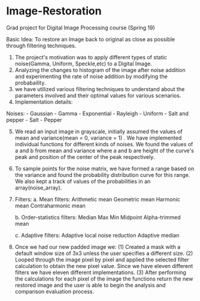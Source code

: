 # Image-Restoration
Grad project for Digital Image Processing course (Spring 19)

Basic Idea: To restore an Image back to original as close as possible through filtering techniques.

1. The project's motivation was to apply different types of static noise(Gamma, Uniform, Speckle,etc) to a Digital Image.
2. Analyzing the changes to histogram of the image after noise addition and experimenting the rate of noise addition by modifying the        probabaility.
3. we have utilized various filtering techniques to understand about the parameters involved and their optimal values for various            scenarios.
4. Implementation details:

Noises:
	- Gaussian
	- Gamma
	- Exponential
	- Rayleigh
	- Uniform
	- Salt and pepper
	- Salt
	- Pepper

5. We read an input image in grayscale, initially assumed the values of mean and variance(mean = 0, variance = 1) . We have implemented      individual functions for different kinds of noises. We found the values of a and b from mean and variance where a and b are height of      the curve's peak and position of the center of the peak respectively.
6. To sample points for the noise matrix, we have formed a range based on the variance and found the probability distribution curve for      this range. We also kept a track of values of the probabilities in an array(noise_array).

7. Filters:
     a. Mean filters:
           Arithmetic mean
           Geometric mean
           Harmonic mean
           Contraharmonic mean
           
     b. Order-statistics filters:
           Median
           Max
           Min
           Midpoint
           Alpha-trimmed mean
           
     c. Adaptive filters:
           Adaptive local noise reduction
           Adaptive median
           
 8. Once we had our new padded image we: (1) Created a mask with a default window size of 3x3 unless the user specifies a different size. (2) Looped through the image pixel by pixel and applied the selected filter calculation to obtain the new pixel value. Since we have eleven different filters we have eleven different implementations. (3) After performing the calculations for each pixel of the image the functions return the new restored image and the user is able to begin the analysis and comparison evaluation process.


